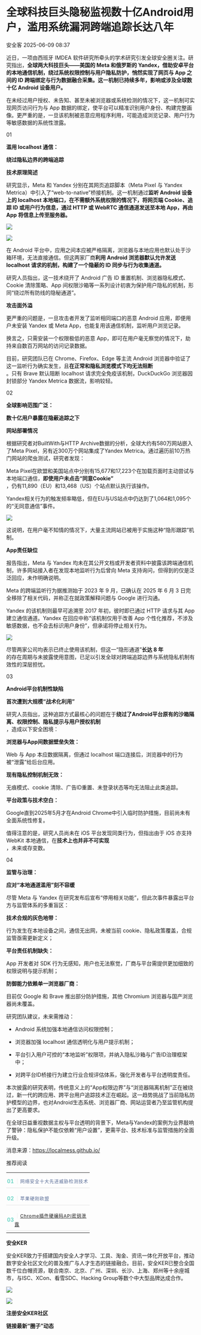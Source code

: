 #  全球科技巨头隐秘监视数十亿Android用户，滥用系统漏洞跨端追踪长达八年  
 安全客   2025-06-09 08:37  
  
近日，一项由西班牙 IMDEA 软件研究所牵头的学术研究引发全球安全圈关注。研究指出，**全球两大科技巨头——美国的 Meta 和俄罗斯的 Yandex，借助安卓平台的本地通信机制，绕过系统权限控制与用户隐私防护，悄然实现了网页与 App 之间的 ID 跨端绑定与行为数据融合采集。这一机制已持续多年，影响或涉及全球数十亿 Android 设备用户。**  
  
  
在未经过用户授权、未告知、甚至未被浏览器或系统检测的情况下，这一机制可实现网页访问行为与 App 数据的绑定，使平台可以精准识别用户身份、构建完整画像。更严重的是，一旦该机制被恶意应用程序利用，可能造成浏览记录、用户行为等敏感数据的系统性泄露。  
  
  
01  
  
**滥用 localhost 通信：**  
  
**绕过隐私边界的跨端追踪**  
  
  
**技术原理简述**  
  
研究显示，Meta 和 Yandex 分别在其网页追踪脚本（Meta Pixel 与 Yandex Metrica）中引入了“web-to-native”桥接机制。这一机制通过**监听 Android 设备上的 localhost 本地端口，在不需额外系统权限的情况下，将网页端 Cookie、追踪 ID 或用户行为信息，通过 HTTP 或 WebRTC 通信通道发送至本地 App，再由 App 将信息上传至服务器。**  
  
  
![](https://mmbiz.qpic.cn/sz_mmbiz_png/Ok4fxxCpBb5GCulQvNeNJ7uBQATIondnQG3IKFT9Lo3p9YVBQkZNxkADUnNrJXkCUvjKDRxicThqeyicJajVfzsw/640?wx_fmt=png&from=appmsg "")  
  
![](https://mmbiz.qpic.cn/sz_mmbiz_png/Ok4fxxCpBb5GCulQvNeNJ7uBQATIondnV1ibpicgfAXjeruXnDTRnPIEnd883G4hq9sRgydkPOyzIdu9Beo4JFtw/640?wx_fmt=png&from=appmsg "")  
  
  
在 Android 平台中，应用之间本应被严格隔离，浏览器与本地应用也默认处于沙箱环境，无法直接通信。但这两家厂商**利用 Android 浏览器默认允许发送 localhost 请求的机制，构建了一个隐蔽的 ID 同步与行为收集通道。**  
  
  
研究人员指出，这一技术绕开了 Android 广告 ID 重置机制、浏览器隐私模式、Cookie 清除策略、App 间权限沙箱等一系列设计初衷为保护用户隐私的机制，形同“绕过所有防线的隐秘通道”。  
  
  
**攻击面外溢**  
  
更严重的问题是，一旦攻击者开发了监听相同端口的恶意 Android 应用，即便用户未安装 Yandex 或 Meta App，也能复用该通信机制，监听用户浏览记录。  
  
  
换言之，只需安装一个权限极低的恶意 App，即可在用户毫无察觉的情况下，劫持来自数百万网站的访问记录数据。  
  
  
目前，研究团队已在 Chrome、Firefox、Edge 等主流 Android 浏览器中验证了这一监听行为确实发生，且**在正常和隐私浏览模式下均无法阻断**  
。只有 Brave 默认阻断 localhost 请求完全免疫该机制，DuckDuckGo 浏览器因封锁部分 Yandex Metrica 数据流，影响较轻。  
  
  
02  
  
**全球影响范围广泛：**  
  
**数十亿用户暴露在隐蔽追踪之下**  
  
  
**网站部署情况**  
  
根据研究者对BuiltWith与HTTP Archive数据的分析，全球大约有580万网站嵌入了Meta Pixel，另有近300万个网站集成了Yandex Metrica。通过遍历前10万热门网站的爬虫测试，研究者发现：  
  
  
Meta Pixel在欧盟和美国站点中分别有15,677和17,223个在加载页面时主动尝试与本地端口通信，**即使用户未点击“同意Cookie”**  
，仍有11,890（EU）和13,468（US）个站点默认执行该操作。  
  
  
Yandex相关行为的触发频率略低，但在EU与US站点中仍达到了1,064和1,095个的“无同意通信”事件。  
  
  
![](https://mmbiz.qpic.cn/sz_mmbiz_png/Ok4fxxCpBb5GCulQvNeNJ7uBQATIondnOk545rz2jbD4yhegicJb4icDWIV0toXqh3ID42xce1IZuf3fU1jFORLQ/640?wx_fmt=png&from=appmsg "")  
  
  
这说明，在用户毫不知情的情况下，大量主流网站已被用于实施这种“隐形跟踪”机制。  
  
  
**App责任缺位**  
  
报告指出，Meta 与 Yandex 均未在其公开文档或开发者资料中披露该跨端通信机制，许多网站接入者在发现本地监听行为后曾向 Meta 支持询问，但得到的仅是泛泛回应，未作明确说明。  
  
  
Meta 的跨端监听行为据推测始于 2023 年 9 月，已确认在 2025 年 6 月 3 日完全移除了相关代码，并称正在就政策解释问题与 Google 进行沟通。  
  
  
Yandex 的该机制则最早可追溯至 2017 年初，彼时即已通过 HTTP 请求与其 App 建立通信通道。Yandex 在回应中称“该机制仅用于改善 App 个性化推荐，不涉及敏感数据，也不会去标识用户身份”，但承诺将停止相关行为。  
  
  
![](https://mmbiz.qpic.cn/sz_mmbiz_png/Ok4fxxCpBb5GCulQvNeNJ7uBQATIondnBWSgD5pibvwkpGwZVJIN5iaOSLQN5AgfOia1Z6PbsT7jO5RQEmGhiadmuw/640?wx_fmt=png&from=appmsg "")  
  
  
尽管两家公司均表示已终止使用该机制，但这一“隐形通道”**长达 8 年**  
的存在周期与未披露使用意图，已足以引发全球对跨端追踪边界与系统隐私机制有效性的深层担忧。  
  
  
03  
  
**Android平台机制性缺陷**  
  
**首次遭到大规模“战术化利用”**  
  
  
研究人员指出，这种追踪方式最核心的问题在于**绕过了Android平台原有的沙箱隔离、权限控制、隐私提示与用户授权机制**  
，造成以下安全困境：  
  
  
  
**浏览器与App间数据壁垒失效：**  
  
Web 与 App 本应数据隔离，但通过 localhost 端口连接后，浏览器中的行为被“泄露”给后台应用。  
  
  
**现有隐私控制机制无效：**  
  
无痕模式、cookie 清除、广告ID重置、未登录状态等均无法阻止此类追踪。  
  
  
**平台政策与技术空白：**  
  
Google直到2025年5月才在Android Chrome中引入临时防护措施，目前尚未有全面系统性修复。  
  
  
值得注意的是，研究人员尚未在 iOS 平台发现同类行为，但指出由于 iOS 亦支持 WebKit 本地通信，在**技术上也并非不可实现**  
，未来或存变数。  
  
  
04  
  
**监管与治理：**  
  
**应对“本地通道滥用”刻不容缓**  
  
  
尽管 Meta 与 Yandex 在研究发布后宣布“停用相关功能”，但此次事件暴露出平台方与监管体系的多重盲区：  
  
  
  
**技术合规的灰色地带：**  
  
行为发生在本地设备之间，通信无出网，未被当前 cookie、隐私政策覆盖，合规监管亟需更新定义；  
  
  
**平台责任机制缺失：**  
  
App 开发者对 SDK 行为无感知，用户也无法察觉，厂商与平台需提供更加细致的权限说明与提示机制；  
  
  
**防御能力依赖单一浏览器厂商：**  
  
目前仅 Google 和 Brave 推出部分防护措施，其他 Chromium 浏览器与国产浏览器尚未覆盖。  
  
  
研究团队建议，未来需推动：  
  
  
- Android 系统加强本地通信访问权限控制；  
  
- 浏览器加强 localhost 通信透明化与用户提示机制；  
  
- 平台引入用户可控的“本地监听”权限项，并纳入隐私沙箱与广告ID治理框架中；  
  
- 对跨平台ID桥接行为建立行业合规评估体系，强化开发者与平台透明度责任。  
  
  
  
  
本次披露的研究表明，传统意义上的“App权限边界”与“浏览器隔离机制”正在被绕过，新一代的跨应用、跨平台用户追踪技术正在崛起。这一趋势挑战了当前隐私防护模型的边界，也对Android生态系统、浏览器厂商、网站运营者乃至监管机构提出了更高要求。  
  
  
在全球日益重视数据主权与平台透明的背景下，Meta与Yandex的案例为业界敲响了警钟：隐私保护不能仅依赖“用户设置”，更需平台、技术标准与监管措施的全面升级。  
  
  
消息来源：https://localmess.github.io/  
  
  
推荐阅读  
  
  
  
  
  
<table><tbody><tr style="box-sizing: border-box;"><td data-colwidth="100.0000%" width="100.0000%" style="border-width: 1px;border-color: rgb(62, 62, 62);border-style: none;box-sizing: border-box;padding: 0px;"><section style="box-sizing: border-box;"><section style="display: flex;flex-flow: row;margin: 10px 0% 0px;justify-content: flex-start;box-sizing: border-box;"><section style="display: inline-block;vertical-align: middle;width: auto;min-width: 10%;max-width: 100%;height: auto;flex: 0 0 auto;align-self: center;box-shadow: rgb(0, 0, 0) 0px 0px 0px;box-sizing: border-box;"><section style="font-size: 14px;color: rgb(115, 215, 200);line-height: 1;letter-spacing: 0px;text-align: center;box-sizing: border-box;"><p style="margin: 0px;padding: 0px;box-sizing: border-box;"><strong style="box-sizing: border-box;"><span leaf="">01</span></strong></p></section></section><section style="display: inline-block;vertical-align: middle;width: auto;flex: 100 100 0%;align-self: center;height: auto;box-sizing: border-box;"><section style="font-size: 14px;letter-spacing: 1px;line-height: 1.8;color: rgb(140, 140, 140);box-sizing: border-box;"><p style="white-space: normal;margin: 0px;padding: 0px;box-sizing: border-box;"><span style="color: rgb(224, 224, 224);box-sizing: border-box;"><span leaf="">｜</span></span><span style="font-size: 12px;box-sizing: border-box;"><span leaf=""><a class="normal_text_link" target="_blank" style="-webkit-tap-highlight-color: rgba(0, 0, 0, 0);margin: 0px;padding: 0px;outline: 0px;color: rgb(87, 107, 149);text-decoration: none;-webkit-user-drag: none;cursor: default;max-width: 100%;font-family: &#34;PingFang SC&#34;, system-ui, -apple-system, BlinkMacSystemFont, &#34;Helvetica Neue&#34;, &#34;Hiragino Sans GB&#34;, &#34;Microsoft YaHei UI&#34;, &#34;Microsoft YaHei&#34;, Arial, sans-serif;font-size: 12px;font-style: normal;font-variant-ligatures: normal;font-variant-caps: normal;font-weight: 400;letter-spacing: 1px;orphans: 2;text-align: justify;text-indent: 0px;text-transform: none;widows: 2;word-spacing: 0px;-webkit-text-stroke-width: 0px;white-space: normal;background-color: rgb(255, 255, 255);box-sizing: border-box !important;overflow-wrap: break-word !important;" href="https://mp.weixin.qq.com/s?__biz=MzA5ODA0NDE2MA==&amp;mid=2649788650&amp;idx=1&amp;sn=c9d73ba425f3d008e84c74b2b2798664&amp;scene=21#wechat_redirect" textvalue="网络安全十大先进威胁检测技术" data-itemshowtype="0" linktype="text" data-linktype="2">网络安全十大先进威胁检测技术</a></span><span leaf=""><br/></span></span></p></section></section></section><section style="margin: 5px 0%;box-sizing: border-box;"><section style="background-color: rgb(224, 224, 224);height: 1px;box-sizing: border-box;"><svg viewBox="0 0 1 1" style="float:left;line-height:0;width:0;vertical-align:top;"></svg></section></section></section></td></tr><tr style="box-sizing: border-box;"><td data-colwidth="100.0000%" width="100.0000%" style="border-width: 1px;border-color: rgb(62, 62, 62);border-style: none;box-sizing: border-box;padding: 0px;"><section style="box-sizing: border-box;"><section style="display: flex;flex-flow: row;margin: 10px 0% 0px;justify-content: flex-start;box-sizing: border-box;"><section style="display: inline-block;vertical-align: middle;width: auto;min-width: 10%;max-width: 100%;height: auto;flex: 0 0 auto;align-self: center;box-sizing: border-box;"><section style="font-size: 14px;color: rgb(115, 215, 200);line-height: 1;letter-spacing: 0px;text-align: center;box-sizing: border-box;"><p style="margin: 0px;padding: 0px;box-sizing: border-box;"><strong style="box-sizing: border-box;"><span leaf="">02</span></strong></p></section></section><section style="display: inline-block;vertical-align: middle;width: auto;flex: 100 100 0%;align-self: center;height: auto;box-sizing: border-box;"><section style="font-size: 14px;letter-spacing: 1px;line-height: 1.8;color: rgb(140, 140, 140);box-sizing: border-box;"><p style="white-space: normal;margin: 0px;padding: 0px;box-sizing: border-box;"><span style="color: rgb(224, 224, 224);box-sizing: border-box;"><span leaf="">｜</span></span><span style="font-size: 12px;box-sizing: border-box;"><span leaf=""><a class="normal_text_link" target="_blank" style="-webkit-tap-highlight-color: rgba(0, 0, 0, 0);margin: 0px;padding: 0px;outline: 0px;color: rgb(87, 107, 149);text-decoration: none;-webkit-user-drag: none;cursor: default;max-width: 100%;font-family: &#34;PingFang SC&#34;, system-ui, -apple-system, BlinkMacSystemFont, &#34;Helvetica Neue&#34;, &#34;Hiragino Sans GB&#34;, &#34;Microsoft YaHei UI&#34;, &#34;Microsoft YaHei&#34;, Arial, sans-serif;font-size: 12px;font-style: normal;font-variant-ligatures: normal;font-variant-caps: normal;font-weight: 400;letter-spacing: 1px;orphans: 2;text-align: justify;text-indent: 0px;text-transform: none;widows: 2;word-spacing: 0px;-webkit-text-stroke-width: 0px;white-space: normal;background-color: rgb(255, 255, 255);box-sizing: border-box !important;overflow-wrap: break-word !important;" href="https://mp.weixin.qq.com/s?__biz=MzA5ODA0NDE2MA==&amp;mid=2649788643&amp;idx=1&amp;sn=d8e3e999b9ed0aab6deeed99ca60d127&amp;scene=21#wechat_redirect" textvalue="苹果硬刚欧盟" data-itemshowtype="0" linktype="text" data-linktype="2">苹果硬刚欧盟</a></span><span leaf=""><br/></span></span></p></section></section></section><section style="margin: 5px 0%;box-sizing: border-box;"><section style="background-color: rgb(224, 224, 224);height: 1px;box-sizing: border-box;"><svg viewBox="0 0 1 1" style="float:left;line-height:0;width:0;vertical-align:top;"></svg></section></section></section></td></tr><tr style="box-sizing: border-box;"><td data-colwidth="100.0000%" width="100.0000%" style="border-width: 1px;border-color: rgb(62, 62, 62);border-style: none;box-sizing: border-box;padding: 0px;"><section style="box-sizing: border-box;"><section style="display: flex;flex-flow: row;margin: 10px 0% 0px;justify-content: flex-start;box-sizing: border-box;"><section style="display: inline-block;vertical-align: middle;width: auto;min-width: 10%;max-width: 100%;height: auto;flex: 0 0 auto;align-self: center;box-sizing: border-box;"><section style="font-size: 14px;color: rgb(115, 215, 200);line-height: 1;letter-spacing: 0px;text-align: center;box-sizing: border-box;"><p style="margin: 0px;padding: 0px;box-sizing: border-box;"><strong style="box-sizing: border-box;"><span leaf="">03</span></strong></p></section></section><section style="display: inline-block;vertical-align: middle;width: auto;flex: 100 100 0%;align-self: center;height: auto;box-sizing: border-box;"><section style="font-size: 14px;letter-spacing: 1px;line-height: 1.8;color: rgb(140, 140, 140);box-sizing: border-box;"><p style="white-space: normal;margin: 0px;padding: 0px;box-sizing: border-box;"><span style="color: rgb(224, 224, 224);box-sizing: border-box;"><span leaf="">｜</span></span><span style="font-size: 12px;box-sizing: border-box;"><span leaf=""><a class="normal_text_link" target="_blank" style="" href="https://mp.weixin.qq.com/s?__biz=MzA5ODA0NDE2MA==&amp;mid=2649788658&amp;idx=1&amp;sn=8936527f221e8c0e16cce66cf99d5567&amp;scene=21#wechat_redirect" textvalue="Chrome插件硬编码API密钥泄露" data-itemshowtype="0" linktype="text" data-linktype="2">Chrome插件硬编码API密钥泄露</a></span></span></p></section></section></section><section style="margin: 5px 0%;box-sizing: border-box;"><section style="background-color: rgb(224, 224, 224);height: 1px;box-sizing: border-box;"><svg viewBox="0 0 1 1" style="float:left;line-height:0;width:0;vertical-align:top;"></svg></section></section></section></td></tr></tbody></table>  
  
  
**安全KER**  
  
  
安全KER致力于搭建国内安全人才学习、工具、淘金、资讯一体化开放平台，推动数字安全社区文化的普及推广与人才生态的链接融合。目前，安全KER已整合全国数千位白帽资源，联合南京、北京、广州、深圳、长沙、上海、郑州等十余座城市，与ISC、XCon、看雪SDC、Hacking Group等数个中大型品牌达成合作。  
  
![](https://mmbiz.qpic.cn/sz_mmbiz_png/Ok4fxxCpBb5GCulQvNeNJ7uBQATIondnudcria1Bia63zSniafrfcyibJ4pvI41IBia4XSVf2z9libz2F3KeXibCRjSFg/640?wx_fmt=png&from=appmsg "")  
  
![](https://mmbiz.qpic.cn/sz_mmbiz_png/Ok4fxxCpBb5GCulQvNeNJ7uBQATIondn2vr3rjnaaNAjhCthmxpN6klIPrkbzB99zKyuEsM3nVlkttWjdBIkYw/640?wx_fmt=png&from=appmsg "")  
  
**注册安全KER社区**  
  
**链接最新“圈子”动态**  
  

